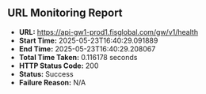 ## URL Monitoring Report

- **URL:** https://api-gw1-prod1.fisglobal.com/gw/v1/health
- **Start Time:** 2025-05-23T16:40:29.091889
- **End Time:** 2025-05-23T16:40:29.208067
- **Total Time Taken:** 0.116178 seconds
- **HTTP Status Code:** 200
- **Status:** Success
- **Failure Reason:** N/A
